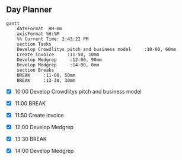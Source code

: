 ## Day Planner
```mermaid
gantt
    dateFormat  HH-mm
    axisFormat %H:%M
    %% Current Time: 2:43:22 PM
    section Tasks
    Develop Crowdlitys pitch and business model     :10-00, 60mm
    Create invoice     :11-50, 10mm
    Develop Medgrep     :12-00, 90mm
    Develop Medgrep     :14-00, 0mm
    section Breaks
    BREAK     :11-00, 50mm
    BREAK     :13-30, 30mm
```

- [x] 10:00 Develop Crowdlitys pitch and business model
- [x] 11:00 BREAK
- [x] 11:50 Create invoice
- [x] 12:00 Develop Medgrep
- [x] 13:30 BREAK
- [x] 14:00 Develop Medgrep

